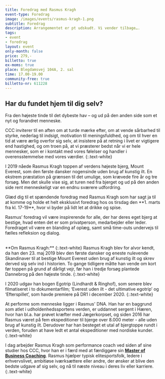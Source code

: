 ```yaml
---
title: Foredrag med Rasmus Kragh
event-type: Foredrag
image: /images/events/rasmus-kragh-1.png
subtitle: Foredrag
description: Arrangementet er pt udskudt. Vi vender tilbage….
tags:
- event
- foredrag
layout: event
only-month: false
price: 279,-
billetto: true
ex-moms: true
place: Blegdamsvej 104A, 2. sal
time: 17.00-19.00
community-free: true
billetto-nr: 611228
---
```


<div class="bg-army-green p-4 mb-3">
<h2 class="text-white">Har du fundet hjem til dig selv?</h2>
<p class="fs-6 text-white">Fra den højeste tinde til det dybeste hav – og ud på den anden side som et nyt og forandret menneske.</p>

<p class="text-white">
CCC inviterer til en aften om at turde mærke efter, om at vende sårbarhed til styrke, nederlag til indsigt, motivation til meningsfuldhed, og om til hver en tid at være ærlig overfor sig selv, at insistere på at retning i livet er vigtigere end hastighed, og om troen på, at vi præsterer bedst når vi er hele mennesker, som er i kontakt med vores følelser og handler i overensstemmelse med vores værdier.
{:.text-white}
</p>
 
<p class="text-white">
I 2019 nåede Rasmus Kragh toppen af verdens højeste bjerg, Mount Everest, som den første dansker nogensinde uden brug af kunstig ilt. En ekstrem præstation på grænsen til det umulige, som krævede fire år og tre forsøg. Men det skulle vise sig, at turen ned fra bjerget og ud på den anden side rent menneskeligt var en endnu sværere udfordring.
</p>
 
<p class="text-white">
Glæd dig til et spændende foredrag med Rasmus Kragh som har sagt ja til at komme og holde et helt eksklusivt foredrag hos os tirsdag den **1. marts fra kl. 17-19**, hvor vi byder på lidt let at drikke og spise.
</p>
 
<p class="text-white">
Rasmus’ foredrag vil være inspirerende for alle, der har deres eget bjerg at bestige, hvad enten det er som privatperson, medarbejder eller leder. Foredraget vil være en blanding af oplæg, samt små time-outs undervejs til fælles refleksion og dialog.
</p>
</div>
<br>
**Om Rasmus Kragh:**
{:.text-white}
Rasmus Kragh blev for alvor kendt, da han den 23. maj 2019 blev den første dansker og eneste nulevende Skandinaver til at bestige Mount Everest uden brug af kunstig ilt og skrev derved sig selv ind i historien. To gange tidligere måtte han vende om kort før toppen på grund af dårligt vejr, før han i tredje forsøg plantede Dannebrog på den højeste tinde.
{:.text-white}

I 2020 udgav han bogen Egotrip (Lindhardt & Ringhof), som senere blev filmatiseret i to dokumentarfilm; ‘Everest uden ilt - det ultimative egotrip’ og ‘Efterspillet’, som havde premiere på DR1 i december 2020.
{:.text-white}

At performe som menneske ligger i Rasmus' DNA. Han har en baggrund som atlet i udholdenhedssportens verden, er uddannet sergent i Hæren, hvor han bl.a. har prøvet kræfter med Jægerkorpset, og siden 2016 har Rasmus været på fem ekspeditioner til bjerge over 8.000 meter - alle uden brug af kunstig ilt. Derudover har han besteget et utal af bjergtoppe rundt i verden, foruden at have ledt et antal ekspeditioner med nordiske kunder.
{:.text-white}

I dag arbejder Rasmus Kragh som performance coach ved siden af sine studier hos CCC, hvor han er i færd med at færdiggøre sin <a class="hover-underlined-white" href="/academy/master-of-business-coaching/"><b>Master of Business Coaching</b></a>. Rasmus hjælper typisk elitesportsfolk, ledere i erhvervslivet, ambitiøse iværksættere eller andre, der ønsker at blive den bedste udgave af sig selv, og nå til næste niveau i deres liv eller karriere.
{:.text-white}